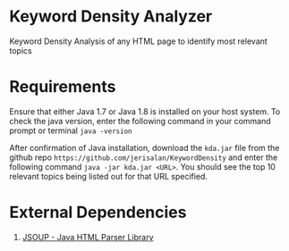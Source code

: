 # Keyword Density Analyzer
Keyword Density Analysis of any HTML page to identify most relevant topics

# Requirements
Ensure that either Java 1.7 or Java 1.8 is installed on your host system. To check the java version, enter the following command in your command prompt or terminal `java -version`

After confirmation of Java installation, download the `kda.jar` file from the github repo `https://github.com/jerisalan/KeywordDensity` and enter the following command `java -jar kda.jar <URL>`. 
You should see the top 10 relevant topics being listed out for that URL specified.

# External Dependencies
1. [JSOUP - Java HTML Parser Library](http://jsoup.org)
